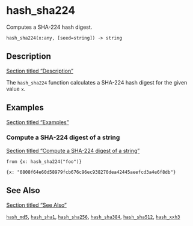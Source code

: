 # hash_sha224

Computes a SHA-224 hash digest.

```tql
hash_sha224(x:any, [seed=string]) -> string
```

## Description

[Section titled “Description”](#description)

The `hash_sha224` function calculates a SHA-224 hash digest for the given value `x`.

## Examples

[Section titled “Examples”](#examples)

### Compute a SHA-224 digest of a string

[Section titled “Compute a SHA-224 digest of a string”](#compute-a-sha-224-digest-of-a-string)

```tql
from {x: hash_sha224("foo")}
```

```tql
{x: "0808f64e60d58979fcb676c96ec938270dea42445aeefcd3a4e6f8db"}
```

## See Also

[Section titled “See Also”](#see-also)

[`hash_md5`](/reference/functions/hash_md5), [`hash_sha1`](/reference/functions/hash_sha1), [`hash_sha256`](/reference/functions/hash_sha256), [`hash_sha384`](/reference/functions/hash_sha384), [`hash_sha512`](/reference/functions/hash_sha512), [`hash_xxh3`](/reference/functions/hash_xxh3)